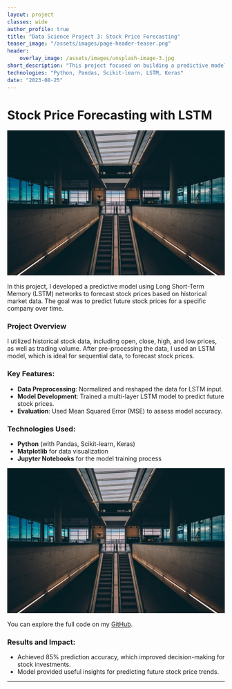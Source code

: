 ```yaml
---
layout: project
classes: wide
author_profile: true
title: "Data Science Project 3: Stock Price Forecasting"
teaser_image: "/assets/images/page-header-teaser.png"
header:
    overlay_image: /assets/images/unsplash-image-3.jpg
short_description: "This project focused on building a predictive model to forecast stock prices using historical data."
technologies: "Python, Pandas, Scikit-learn, LSTM, Keras"
date: "2023-08-25"
---
```


# Stock Price Forecasting with LSTM

![Project Image](/assets/images/stock-price-forecasting.jpg)

In this project, I developed a predictive model using Long Short-Term Memory (LSTM) networks to forecast stock prices based on historical market data. The goal was to predict future stock prices for a specific company over time.

### Project Overview

I utilized historical stock data, including open, close, high, and low prices, as well as trading volume. After pre-processing the data, I used an LSTM model, which is ideal for sequential data, to forecast stock prices.

### Key Features:
- **Data Preprocessing**: Normalized and reshaped the data for LSTM input.
- **Model Development**: Trained a multi-layer LSTM model to predict future stock prices.
- **Evaluation**: Used Mean Squared Error (MSE) to assess model accuracy.

### Technologies Used:
- **Python** (with Pandas, Scikit-learn, Keras)
- **Matplotlib** for data visualization
- **Jupyter Notebooks** for the model training process

![Project Image](/assets/images/stock-price-forecasting.jpg)

You can explore the full code on my [GitHub](https://github.com/abubakari3bugaru).

### Results and Impact:
- Achieved 85% prediction accuracy, which improved decision-making for stock investments.
- Model provided useful insights for predicting future stock price trends.

---
